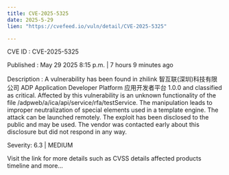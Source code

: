 ```yaml
---
title: CVE-2025-5325
date: 2025-5-29
lien: "https://cvefeed.io/vuln/detail/CVE-2025-5325"

---
```


CVE ID : CVE-2025-5325

Published :  May 29
2025
8:15 p.m. | 7 hours
9 minutes ago

Description : A vulnerability has been found in zhilink 智互联(深圳)科技有限公司 ADP Application Developer Platform 应用开发者平台 1.0.0 and classified as critical. Affected by this vulnerability is an unknown functionality of the file /adpweb/a/ica/api/service/rfa/testService. The manipulation leads to improper neutralization of special elements used in a template engine. The attack can be launched remotely. The exploit has been disclosed to the public and may be used. The vendor was contacted early about this disclosure but did not respond in any way.

Severity: 6.3 | MEDIUM

Visit the link for more details
such as CVSS details
affected products
timeline
and more...
